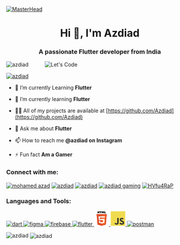 [![MasterHead](https://repository-images.githubusercontent.com/420181504/3ecdc697-2b0e-4555-a253-7e13dd1823e5)](https://github.com/Azdiad/Azdiad/tree/main)
<h1 align="center">Hi 👋, I'm Azdiad</h1>
<h3 align="center">A passionate Flutter developer from India</h3>
<img align="right" alt ="Let's Code" width="400" src ="https://media2.giphy.com/media/dxn6fRlTIShoeBr69N/giphy.gif?cid=ecf05e47920kpskyuttjq1qqh6usool3tiz1g6mximd6gcko&ep=v1_gifs_search&rid=giphy.gif&ct=g">

<p align="left"> <img src="https://komarev.com/ghpvc/?username=azdiad&label=Profile%20views&color=0e75b6&style=flat" alt="azdiad" /> </p>

<p align="left"> <a href="https://github.com/ryo-ma/github-profile-trophy"><img src="https://github-profile-trophy.vercel.app/?username=azdiad" alt="azdiad" /></a> </p>

- 🔭 I’m currently Learning **Flutter**

- 🌱 I’m currently learning **Flutter**

- 👨‍💻 All of my projects are available at [https://github.com/Azdiad](https://github.com/Azdiad)

- 💬 Ask me about **Flutter**

- 📫 How to reach me **@azdiad on Instagram**

- ⚡ Fun fact **Am a Gamer**

<h3 align="left">Connect with me:</h3>
<p align="left">
<a href="https://linkedin.com/in/mohamed azad" target="blank"><img align="center" src="https://raw.githubusercontent.com/rahuldkjain/github-profile-readme-generator/master/src/images/icons/Social/linked-in-alt.svg" alt="mohamed azad" height="30" width="40" /></a>
<a href="https://stackoverflow.com/users/azdiad" target="blank"><img align="center" src="https://raw.githubusercontent.com/rahuldkjain/github-profile-readme-generator/master/src/images/icons/Social/stack-overflow.svg" alt="azdiad" height="30" width="40" /></a>
<a href="https://instagram.com/azdiad" target="blank"><img align="center" src="https://raw.githubusercontent.com/rahuldkjain/github-profile-readme-generator/master/src/images/icons/Social/instagram.svg" alt="azdiad" height="30" width="40" /></a>
<a href="https://www.youtube.com/c/azdiad gaming" target="blank"><img align="center" src="https://raw.githubusercontent.com/rahuldkjain/github-profile-readme-generator/master/src/images/icons/Social/youtube.svg" alt="azdiad gaming" height="30" width="40" /></a>
<a href="https://discord.gg/HVfu4RaP" target="blank"><img align="center" src="https://raw.githubusercontent.com/rahuldkjain/github-profile-readme-generator/master/src/images/icons/Social/discord.svg" alt="HVfu4RaP" height="30" width="40" /></a>
</p>

<h3 align="left">Languages and Tools:</h3>
<p align="left"> <a href="https://dart.dev" target="_blank" rel="noreferrer"> <img src="https://www.vectorlogo.zone/logos/dartlang/dartlang-icon.svg" alt="dart" width="40" height="40"/> </a> <a href="https://www.figma.com/" target="_blank" rel="noreferrer"> <img src="https://www.vectorlogo.zone/logos/figma/figma-icon.svg" alt="figma" width="40" height="40"/> </a> <a href="https://firebase.google.com/" target="_blank" rel="noreferrer"> <img src="https://www.vectorlogo.zone/logos/firebase/firebase-icon.svg" alt="firebase" width="40" height="40"/> </a> <a href="https://flutter.dev" target="_blank" rel="noreferrer"> <img src="https://www.vectorlogo.zone/logos/flutterio/flutterio-icon.svg" alt="flutter" width="40" height="40"/> </a> <a href="https://www.w3.org/html/" target="_blank" rel="noreferrer"> <img src="https://raw.githubusercontent.com/devicons/devicon/master/icons/html5/html5-original-wordmark.svg" alt="html5" width="40" height="40"/> </a> <a href="https://developer.mozilla.org/en-US/docs/Web/JavaScript" target="_blank" rel="noreferrer"> <img src="https://raw.githubusercontent.com/devicons/devicon/master/icons/javascript/javascript-original.svg" alt="javascript" width="40" height="40"/> </a> <a href="https://postman.com" target="_blank" rel="noreferrer"> <img src="https://www.vectorlogo.zone/logos/getpostman/getpostman-icon.svg" alt="postman" width="40" height="40"/> </a> </p>

<p><img align="left" src="https://github-readme-stats.vercel.app/api/top-langs?username=azdiad&show_icons=true&locale=en&layout=compact" alt="azdiad" /></p>

<p>&nbsp;<img align="center" src="https://github-readme-stats.vercel.app/api?username=azdiad&show_icons=true&locale=en" alt="azdiad" /></p>
